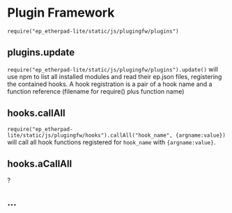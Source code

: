 # Plugin Framework
`require("ep_etherpad-lite/static/js/plugingfw/plugins")`

## plugins.update
`require("ep_etherpad-lite/static/js/plugingfw/plugins").update()` will use npm to list all installed modules and read their ep.json files, registering the contained hooks.
A hook registration is a pair of a hook name and a function reference (filename for require() plus function name)

## hooks.callAll
`require("ep_etherpad-lite/static/js/plugingfw/hooks").callAll("hook_name", {argname:value})` will call all hook functions registered for `hook_name` with `{argname:value}`.

## hooks.aCallAll
?

## ...
